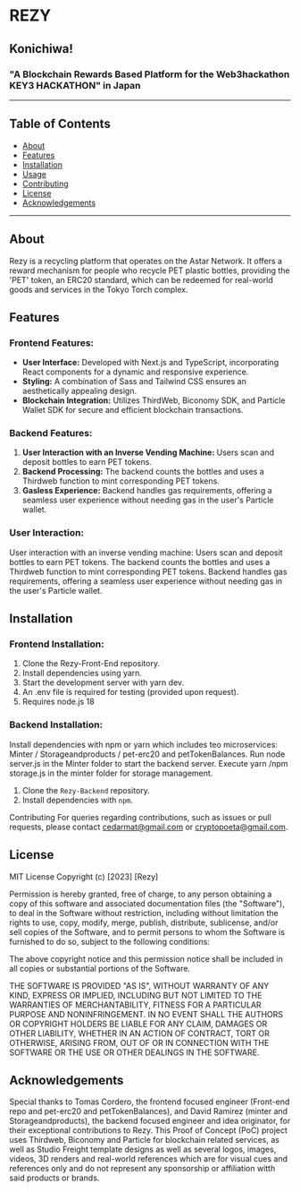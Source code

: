# REZY
## Konichiwa!
### "A Blockchain Rewards Based Platform for the Web3hackathon KEY3 HACKATHON" in Japan

---

## Table of Contents
- [About](#about)
- [Features](#features)
- [Installation](#installation)
- [Usage](#usage)
- [Contributing](#contributing)
- [License](#license)
- [Acknowledgements](#acknowledgements)

---


## About
Rezy is a recycling platform that operates on the Astar Network. It offers a reward mechanism for people who recycle PET plastic bottles, providing the 'PET' token, an ERC20 standard, which can be redeemed for real-world goods and services in the Tokyo Torch complex.

## Features

### Frontend Features: 
- **User Interface:** Developed with Next.js and TypeScript, incorporating React components for a dynamic and responsive experience.
- **Styling:** A combination of Sass and Tailwind CSS ensures an aesthetically appealing design.
- **Blockchain Integration:** Utilizes ThirdWeb, Biconomy SDK, and Particle Wallet SDK for secure and efficient blockchain transactions.

### Backend Features:
1. **User Interaction with an Inverse Vending Machine:** Users scan and deposit bottles to earn PET tokens.
2. **Backend Processing:** The backend counts the bottles and uses a Thirdweb function to mint corresponding PET tokens.
3. **Gasless Experience:** Backend handles gas requirements, offering a seamless user experience without needing gas in the user's Particle wallet.

### User Interaction:
User interaction with an inverse vending machine: Users scan and deposit bottles to earn PET tokens. The backend counts the bottles and uses a Thirdweb function to mint corresponding PET tokens. Backend handles gas requirements, offering a seamless user experience without needing gas in the user's Particle wallet.

## Installation

### Frontend Installation:
1. Clone the Rezy-Front-End repository.
2. Install dependencies using yarn.
3. Start the development server with yarn dev.
4. An .env file is required for testing (provided upon request).
5. Requires node.js 18

### Backend Installation:

Install dependencies with npm or yarn which includes teo microservices: Minter / Storageandproducts / pet-erc20 and petTokenBalances.
Run node server.js in the Minter folder to start the backend server.
Execute yarn /npm storage.js in the minter folder for storage management.
1. Clone the `Rezy-Backend` repository.
2. Install dependencies with `npm`.

Contributing
For queries regarding contributions, such as issues or pull requests, please contact cedarmat@gmail.com or cryptopoeta@gmail.com.

## License
MIT License
Copyright (c) [2023] [Rezy]

Permission is hereby granted, free of charge, to any person obtaining a copy
of this software and associated documentation files (the "Software"), to deal
in the Software without restriction, including without limitation the rights
to use, copy, modify, merge, publish, distribute, sublicense, and/or sell
copies of the Software, and to permit persons to whom the Software is
furnished to do so, subject to the following conditions:

The above copyright notice and this permission notice shall be included in all
copies or substantial portions of the Software.

THE SOFTWARE IS PROVIDED "AS IS", WITHOUT WARRANTY OF ANY KIND, EXPRESS OR
IMPLIED, INCLUDING BUT NOT LIMITED TO THE WARRANTIES OF MERCHANTABILITY,
FITNESS FOR A PARTICULAR PURPOSE AND NONINFRINGEMENT. IN NO EVENT SHALL THE
AUTHORS OR COPYRIGHT HOLDERS BE LIABLE FOR ANY CLAIM, DAMAGES OR OTHER
LIABILITY, WHETHER IN AN ACTION OF CONTRACT, TORT OR OTHERWISE, ARISING FROM,
OUT OF OR IN CONNECTION WITH THE SOFTWARE OR THE USE OR OTHER DEALINGS IN THE
SOFTWARE.

## Acknowledgements
Special thanks to Tomas Cordero, the frontend focused engineer (Front-end repo and pet-erc20 and petTokenBalances), and David Ramirez (minter and Storageandproducts), the backend focused engineer and idea originator, for their exceptional contributions to Rezy. This Proof of Concept (PoC) project uses Thirdweb, Biconomy and Particle for blockchain related services, as well as Studio Freight template designs as well as several logos, images, videos, 3D renders and real-world references which are for visual cues and references only and do not represent any sponsorship or affiliation witth said products or brands.
